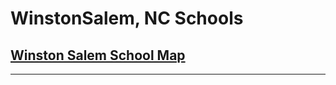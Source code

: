 # WinstonSalem, NC Schools
## [Winston Salem School Map](https://fogartycb.github.io/WinstonSalem_Schools/)
-------------
